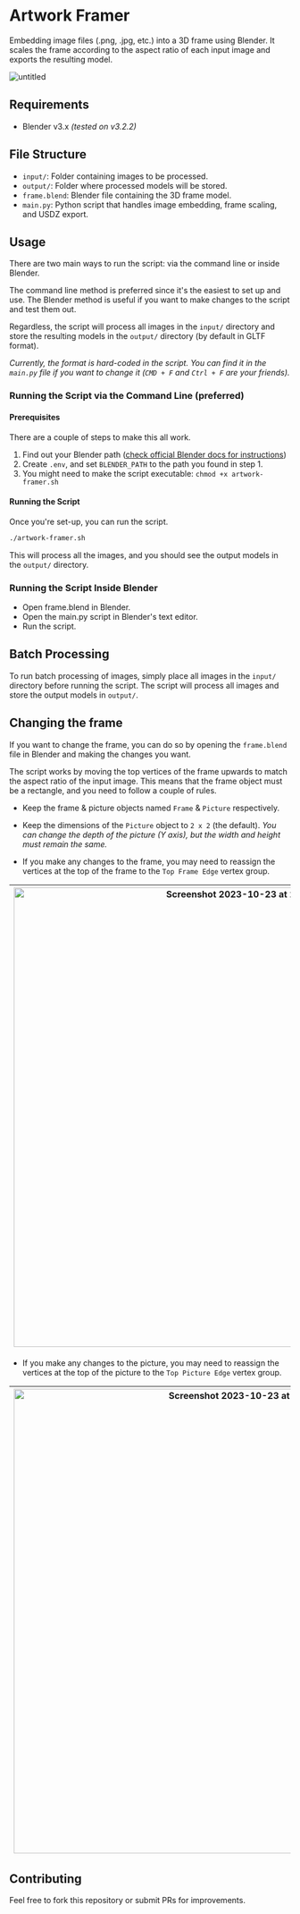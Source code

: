 # Artwork Framer

Embedding image files (.png, .jpg, etc.) into a 3D frame using Blender. It scales the frame according to the aspect ratio of each input image and exports the resulting model.

![untitled](https://github.com/bartaxyz/artwork-framer/assets/4202010/bbf475e3-ac4d-40b8-97ac-43e5c0ad870d)

## Requirements

- Blender v3.x _(tested on v3.2.2)_

## File Structure

- `input/`: Folder containing images to be processed.
- `output/`: Folder where processed models will be stored.
- `frame.blend`: Blender file containing the 3D frame model.
- `main.py`: Python script that handles image embedding, frame scaling, and USDZ export.

## Usage

There are two main ways to run the script: via the command line or inside Blender.

The command line method is preferred since it's the easiest to set up and use. The Blender method is useful if you want to make changes to the script and test them out.

Regardless, the script will process all images in the `input/` directory and store the resulting models in the `output/` directory (by default in GLTF format).

_Currently, the format is hard-coded in the script. You can find it in the `main.py` file if you want to change it (`CMD + F` and `Ctrl + F` are your friends)._

### Running the Script via the Command Line (preferred)

#### Prerequisites

There are a couple of steps to make this all work.

1. Find out your Blender path ([check official Blender docs for instructions](https://docs.blender.org/manual/en/latest/advanced/command_line/launch/index.html))
2. Create `.env`, and set `BLENDER_PATH` to the path you found in step 1.
3. You might need to make the script executable: `chmod +x artwork-framer.sh`

#### Running the Script

Once you're set-up, you can run the script.

```bash
./artwork-framer.sh
```

This will process all the images, and you should see the output models in the `output/` directory.

### Running the Script Inside Blender

- Open frame.blend in Blender.
- Open the main.py script in Blender's text editor.
- Run the script.

## Batch Processing

To run batch processing of images, simply place all images in the `input/` directory before running the script. The script will process all images and store the output models in `output/`.

## Changing the frame

If you want to change the frame, you can do so by opening the `frame.blend` file in Blender and making the changes you want.

The script works by moving the top vertices of the frame upwards to match the aspect ratio of the input image. This means that the frame object must be a rectangle, and you need to follow a couple of rules.

- Keep the frame & picture objects named `Frame` & `Picture` respectively.

- Keep the dimensions of the `Picture` object to `2 x 2` (the default). _You can change the depth of the picture (Y axis), but the width and height must remain the same._

- If you make any changes to the frame, you may need to reassign the vertices at the top of the frame to the `Top Frame Edge` vertex group.

| <img width="822" alt="Screenshot 2023-10-23 at 22 37 08" src="https://github.com/bartaxyz/artwork-framer/assets/4202010/f4b36d3c-a924-4128-97af-b5faab5c61e0"> | <img width="250" alt="Screenshot 2023-10-23 at 22 37 02" src="https://github.com/bartaxyz/artwork-framer/assets/4202010/06d0fc2e-ac0e-4eea-9f48-99a0ee62b873"> |
| --- | --- |

- If you make any changes to the picture, you may need to reassign the vertices at the top of the picture to the `Top Picture Edge` vertex group.

| <img width="831" alt="Screenshot 2023-10-23 at 22 35 00" src="https://github.com/bartaxyz/artwork-framer/assets/4202010/b71bf0bd-d01b-4502-a845-732e0d151ad6"> | <img width="251" alt="Screenshot 2023-10-23 at 22 34 46" src="https://github.com/bartaxyz/artwork-framer/assets/4202010/1be3ed9d-a96d-40c6-a461-21709d9d315c"> |
| --- | --- |

## Contributing

Feel free to fork this repository or submit PRs for improvements.
